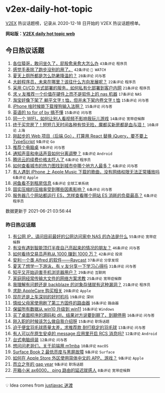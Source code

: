 # v2ex-daily-hot-topic

[V2EX](https://www.v2ex.com/) 热议话题榜，记录从 2020-12-18 日开始的 V2EX 热议话题榜单。

**网站版：[V2EX daily hot topic web](https://boojack.github.io/v2ex-daily-hot-topic-web/)**

## 今日热议话题

<!-- TODAY BEGIN -->

1. [各位猿哥，敢问坐久了，屁股愈来愈大怎么办](https://www.v2ex.com/t/784727) `43条评论` `程序员`
1. [感觉手表除了跑步没别的用了。](https://www.v2ex.com/t/784736) `42条评论` ` WATCH`
1. [夏天上厕所都是怎么防暑降温的？](https://www.v2ex.com/t/784710) `28条评论` `问与答`
1. [大龄程序员，未来在哪里？该往什么方向发展呢？](https://www.v2ex.com/t/784754) `22条评论` `程序员`
1. [采用 CI/CD 方式部署的服务，如何私有化部署到客户内网](https://www.v2ex.com/t/784729) `21条评论` `程序员`
1. [求 v 友推荐一个价值在硬件上而不是软件上的 nas 机器](https://www.v2ex.com/t/784746) `17条评论` `NAS`
1. [淘宝好像下架了 躺平文字 t 恤，但并未下架内卷文字 t 恤](https://www.v2ex.com/t/784764) `15条评论` `问与答`
1. [iPhone 啥时候能下载搜狗输入法啊？](https://www.v2ex.com/t/784737) `15条评论` `问与答`
1. [英语的 to for of by 搞不懂](https://www.v2ex.com/t/784704) `15条评论` `问与答`
1. [同一个 WIFI，如何让别人看视频不影响我玩儿游戏](https://www.v2ex.com/t/784747) `14条评论` `宽带症候群`
1. [终于买完房了！短短几天时间各种有惊无险，魔都买新房都是血与泪！](https://www.v2ex.com/t/784725) `10条评论` `上海`
1. [刚起步的 Web 项目（后端 Go），打算用 React 替换 jQuery，要不要上 TypeScript](https://www.v2ex.com/t/784774) `9条评论` `Go`
1. [推荐个电脑桌](https://www.v2ex.com/t/784728) `9条评论` `问与答`
1. [通知声音和电话声音如何分离调整？](https://www.v2ex.com/t/784703) `8条评论` `Android`
1. [腾讯云的续费价格太吓人了](https://www.v2ex.com/t/784776) `6条评论` `程序员`
1. [如何查看城市的热力图找到城市中哪个地方人最多？](https://www.v2ex.com/t/784741) `6条评论` `问与答`
1. [有人遇到 iPhone 上 Apple Music 下载的歌曲，没有网络权限无法正常播放吗](https://www.v2ex.com/t/784715) `6条评论` `Apple`
1. [闲鱼看不到租房信息](https://www.v2ex.com/t/784714) `6条评论` `全球工单系统`
1. [固实压缩的压缩率受到哪些因素影响？](https://www.v2ex.com/t/784712) `6条评论` `问与答`
1. [服务器几个网站都运行 ES，怎样查看哪个网站 ES 消耗的负载最高？](https://www.v2ex.com/t/784702) `6条评论` `程序员`

数据更新于 2021-06-21 03:56:44

<!-- TODAY END -->

### 昨日热议话题

<!-- YESTERDAY BEGIN -->

1. [有公网 IP，请问目前最好的公网访问家中 NAS 的办法是什么](https://www.v2ex.com/t/784557) `55条评论` `宽带症候群`
1. [有没有遇到智能顶灯半夜自己亮起来的情况的朋友？](https://www.v2ex.com/t/784574) `46条评论` `问与答`
1. [如何看待交易员声称从 1000 赚到 1000 万？](https://www.v2ex.com/t/784584) `42条评论` `投资`
1. [安利一个类 Alfred 的软件——Raycast](https://www.v2ex.com/t/784576) `37条评论` `分享发现`
1. [夏天了想学一下游泳，有 v 友分享一下学习心得吗](https://www.v2ex.com/t/784645) `31条评论` `问与答`
1. [知乎又开始迫害手机浏览器用户？](https://www.v2ex.com/t/784612) `29条评论` `互联网`
1. [家庭网经常传输大文件的网络方案求教](https://www.v2ex.com/t/784606) `25条评论` `宽带症候群`
1. [我理解有问题还是 backblaze 的对象存储就有这种漏洞？](https://www.v2ex.com/t/784561) `21条评论` `程序员`
1. [求助 AppleCare 购买相关](https://www.v2ex.com/t/784629) `20条评论` `Apple`
1. [现在还是上车深圳的好时机吗](https://www.v2ex.com/t/784580) `19条评论` `深圳`
1. [慎给父母家使用刷了第三方固件的路由器](https://www.v2ex.com/t/784674) `16条评论` `路由器`
1. [保留所有数据从 win10 升级到 win11](https://www.v2ex.com/t/784652) `16条评论` `Windows`
1. [买了桌面程序的源码和 dll，结果对方说要到期了，到期停用](https://www.v2ex.com/t/784617) `16条评论` `问与答`
1. [刚入职的时候该怎么做自我介绍呀](https://www.v2ex.com/t/784637) `15条评论` `职场话题`
1. [迫于便宜羽毛球质量太差，求推荐款 耐打稳定的羽毛球](https://www.v2ex.com/t/784687) `13条评论` `问与答`
1. [有人可以在原生安卓的 message 应用里开启 RCS 消息吗?](https://www.v2ex.com/t/784667) `12条评论` `Android`
1. [台式电脑组装](https://www.v2ex.com/t/784658) `12条评论` `问与答`
1. [想问问老哥们，关于前端用 m1mba](https://www.v2ex.com/t/784597) `10条评论` `macOS`
1. [Surface Book 2 最低亮度与黑屏故障](https://www.v2ex.com/t/784628) `9条评论` `Surface`
1. [如何在 Apple Store 外区使用简体中文的 APP、游戏？](https://www.v2ex.com/t/784623) `9条评论` `Apple`
1. [而立之年的 gap year](https://www.v2ex.com/t/784615) `9条评论` `职场话题`
1. [开箱小米 ax6000， ping 路由的延迟就感人](https://www.v2ex.com/t/784693) `8条评论` `宽带症候群`

<!-- YESTERDAY END -->

---

💡 Idea comes from [justjavac 迷渡](https://github.com/justjavac/)
